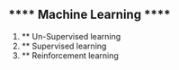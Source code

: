 ## **** Machine Learning **** ##

1. ** Un-Supervised learning
2. ** Supervised learning
3. ** Reinforcement  learning
